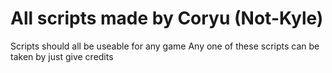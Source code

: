 # All scripts made by Coryu (Not-Kyle)

Scripts should all be useable for any game
Any one of these scripts can be taken by just give credits

